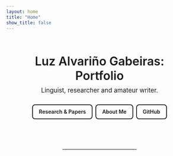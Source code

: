 ```yaml
---
layout: home
title: "Home"
show_title: false
---
```


<section style="text-align:center; padding: 3rem 1rem 2rem;">
  <h1 style="font-size:2rem; margin:0 0 .5rem; font-weight:600;">
    Luz Alvariño Gabeiras: Portfolio
  </h1>

  <p style="font-size:1.05rem; max-width:600px; margin:0 auto 1.5rem; line-height:1.5;">
    Linguist, researcher and amateur writer.
  </p>

  <p style="margin:0; display:flex; flex-wrap:wrap; gap:.5rem; justify-content:center;">
    <a href="/papers/" style="border:2px solid currentColor; border-radius:8px; padding:.6rem 1rem; text-decoration:none; font-weight:600;">
      Research & Papers
    </a>
    <a href="/about/" style="border:2px solid currentColor; border-radius:8px; padding:.6rem 1rem; text-decoration:none; font-weight:600;">
      About Me
    </a>
    <a href="https://github.com/luzalvari" style="border:2px solid currentColor; border-radius:8px; padding:.6rem 1rem; text-decoration:none; font-weight:600;">
      GitHub
    </a>
  </p>
</section>

<hr style="max-width:200px; margin:3rem auto 2rem; border:0; border-top:1px solid #ddd;">

<!-- below this, Minima's 'home' layout will list posts if you have them -->
